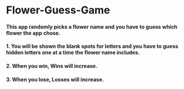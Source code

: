 # Flower-Guess-Game

#### This app randomly picks a flower name and you have to guess which flower the app chose.
        
#### 1. You will be shown the blank spots for letters and you have to guess hidden letters one at a time the flower name includes.
        
#### 2. When you win, Wins will increase.
#### 3. When you lose, Losses will increase.
        
